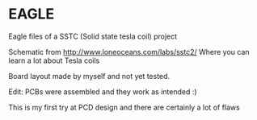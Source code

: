 # EAGLE

Eagle files of a SSTC (Solid state tesla coil) project

Schematic from http://www.loneoceans.com/labs/sstc2/
Where you can learn a lot about Tesla coils

Board layout made by myself and not yet tested.

Edit: PCBs were assembled and they work as intended :)

This is my first try at PCD design and there are certainly a lot of flaws
